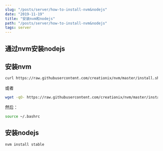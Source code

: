 ```yaml
---
slug: "/posts/server/how-to-install-nvm&nodejs"
date: "2019-11-19"
title: "安装nvm和nodejs"
path: "/posts/server/how-to-install-nvm&nodejs"
tags: server
---
```

## 通过nvm安装nodejs

## 安装nvm

```bash
curl https://raw.githubusercontent.com/creationix/nvm/master/install.sh | bash
```
或者

```bash
wget -qO- https://raw.githubusercontent.com/creationix/nvm/master/install.sh | bash
```

然后：

```bash
source ~/.bashrc
```

## 安装nodejs

```bash
nvm install stable
```

